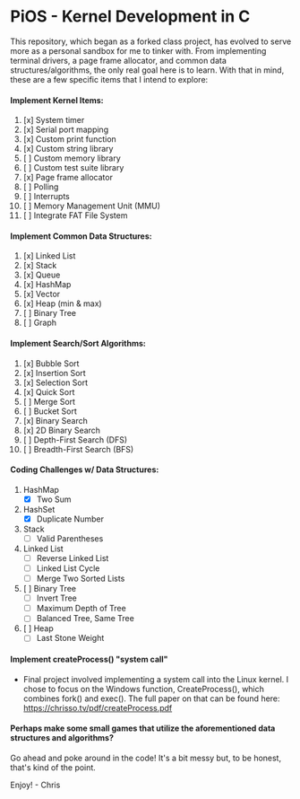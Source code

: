# PiOS - Kernel Development in C

This repository, which began as a forked class project, has evolved to serve more as a personal sandbox for me to tinker with. From implementing terminal drivers, a page frame allocator, and common data structures/algorithms, the only real goal here is to learn. With that in mind, these are a few specific items that I intend to explore:

#### Implement Kernel Items:
1. [x] System timer
2. [x] Serial port mapping
3. [x] Custom print function
4. [x] Custom string library
5. [ ] Custom memory library
6. [ ] Custom test suite library
7. [x] Page frame allocator
8. [ ] Polling
9. [ ] Interrupts
10. [ ] Memory Management Unit (MMU)
11. [ ] Integrate FAT File System

#### Implement Common Data Structures:
1. [x] Linked List
2. [x] Stack
3. [x] Queue
4. [x] HashMap
5. [x] Vector
6. [x] Heap (min & max)
7. [ ] Binary Tree
8. [ ] Graph

#### Implement Search/Sort Algorithms:
1. [x] Bubble Sort
2. [x] Insertion Sort
3. [x] Selection Sort
4. [x] Quick Sort
5. [ ] Merge Sort
6. [ ] Bucket Sort
7. [x] Binary Search
8. [x] 2D Binary Search
9. [ ] Depth-First Search (DFS)
10. [ ] Breadth-First Search (BFS)

#### Coding Challenges w/ Data Structures:
1. HashMap
   * [x] Two Sum
3. HashSet
   * [x] Duplicate Number
4. Stack
   * [ ] Valid Parentheses
5. Linked List
   * [ ] Reverse Linked List
   * [ ] Linked List Cycle
   * [ ] Merge Two Sorted Lists
6. [ ] Binary Tree
   * [ ] Invert Tree
   * [ ] Maximum Depth of Tree
   * [ ] Balanced Tree, Same Tree
7. [ ] Heap
   * [ ] Last Stone Weight

#### Implement createProcess() "system call"
- Final project involved implementing a system call into the Linux kernel. I chose to focus on the Windows function, CreateProcess(), which combines fork() and exec(). The full paper on that can be found here: https://chrisso.tv/pdf/createProcess.pdf

#### Perhaps make some small games that utilize the aforementioned data structures and algorithms?

Go ahead and poke around in the code! It's a bit messy but, to be honest, that's kind of the point.

Enjoy! - Chris
